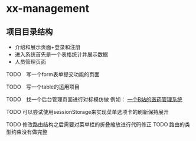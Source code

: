# xx-management

## 项目目录结构
+ 介绍和展示页面+登录和注册
+ 进入系统首先是一个表格统计并展示数据
+ 人员管理页面

TODO　写一个form表单提交功能的页面

TODO　写一个table的运用项目


TODO　找一个后台管理页面进行对标模仿做
例如： [一个B站的医药管理系统](https://www.bilibili.com/video/BV12G411A7zR/?p=7&spm_id_from=pageDriver&vd_source=9a25169e10cee14a220c559b6e40fdc0)

TODO 可以尝试使用sessionStorage来实现菜单选项卡的刷新保持展开

TODO 修改路由结构之后需要对菜单栏的折叠缩放进行代码修正
TODO 路由的类型约束没有做完整
